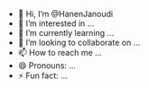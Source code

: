 - 👋 Hi, I’m @HanenJanoudi
- 👀 I’m interested in ...
- 🌱 I’m currently learning ...
- 💞️ I’m looking to collaborate on ...
- 📫 How to reach me ...
- 😄 Pronouns: ...
- ⚡ Fun fact: ...

<!---
HanenJanoudi/HanenJanoudi is a ✨ special ✨ repository because its `README.md` (this file) appears on your GitHub profile.
You can click the Preview link to take a look at your changes.
--->
